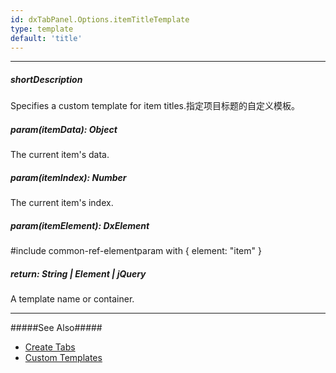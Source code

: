 ```yaml
---
id: dxTabPanel.Options.itemTitleTemplate
type: template
default: 'title'
---
```

---
##### shortDescription
Specifies a custom template for item titles.指定项目标题的自定义模板。

##### param(itemData): Object
The current item's data.

##### param(itemIndex): Number
The current item's index.

##### param(itemElement): DxElement
#include common-ref-elementparam with { element: "item" }

##### return: String | Element | jQuery
A template name or container.

---
#####See Also#####
- [Create Tabs](/concepts/05%20UI%20Components/TabPanel/01%20Getting%20Started%20with%20TabPanel/20%20Create%20Tabs.md '/Documentation/Guide/UI_Components/TabPanel/Getting_Started_with_TabPanel/#Create_Tabs')
- [Custom Templates](/concepts/05%20UI%20Components/zz%20Common/30%20Templates/10%20Custom%20Templates.md '/Documentation/Guide/UI_Components/Common/Templates/#Custom_Templates')
